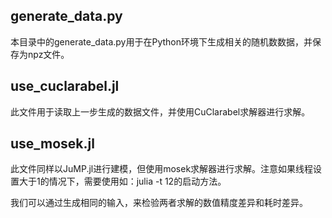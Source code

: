 ## generate_data.py
本目录中的generate_data.py用于在Python环境下生成相关的随机数数据，并保存为npz文件。

## use_cuclarabel.jl
此文件用于读取上一步生成的数据文件，并使用CuClarabel求解器进行求解。

## use_mosek.jl
此文件同样以JuMP.jl进行建模，但使用mosek求解器进行求解。注意如果线程设置大于1的情况下，需要使用如：julia -t 12的启动方法。

我们可以通过生成相同的输入，来检验两者求解的数值精度差异和耗时差异。
